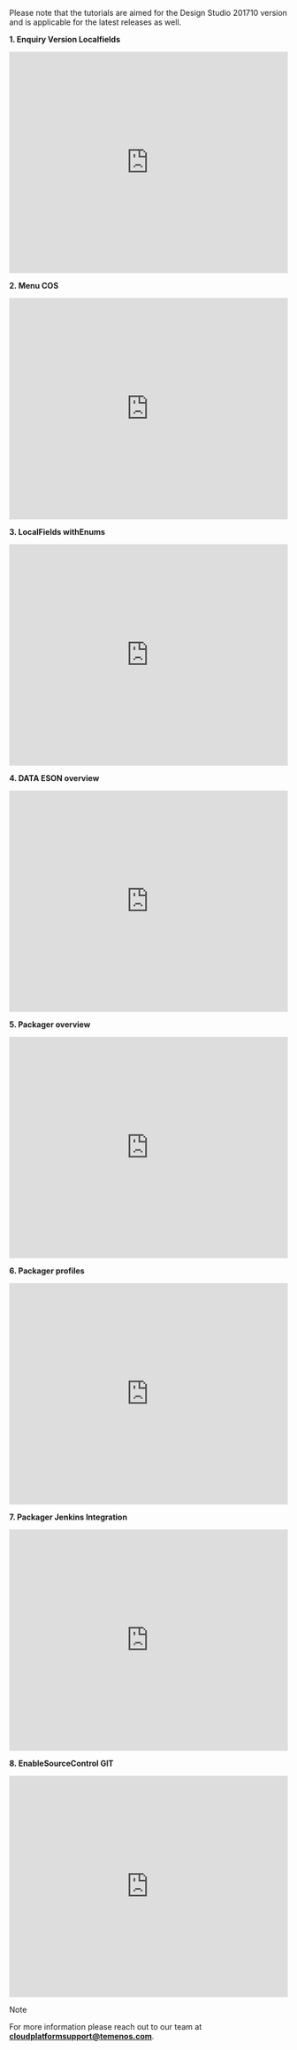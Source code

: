 <script src="https://ajax.googleapis.com/ajax/libs/jquery/3.2.1/jquery.min.js"></script>
<script type="text/javascript" language="javascript" src="./scripts/getTemplates.js"></script>
<script type="text/javascript" language="javascript" src="./scripts/getTemplateDetails.js"></script>
<script type="text/javascript" language="javascript" src="./scripts/js-yaml.min.js"></script>

Please note that the tutorials are aimed for the Design Studio 201710 version and is applicable for the latest releases as well. 

**1. Enquiry Version Localfields**
<html>
 <body>
<iframe src="https://www.youtube.com/embed?v=ULSv4Fxzzbs&list=PLFOnYXkU0RWMBwlisyMd13Ol0mukQFWGS&index=16"
width="100%" height="400" frameborder="0" allowfullscreen></iframe>
 </body>
</html>

**2. Menu COS**
<html>
 <body>
<iframe src="https://www.youtube.com/embed?v=JACsBLJqm6g&list=PLFOnYXkU0RWMBwlisyMd13Ol0mukQFWGS&index=9"
width="100%" height="400" frameborder="0" allowfullscreen></iframe>
 </body>
</html>

**3. LocalFields withEnums**
<html>
 <body>
<iframe src="https://www.youtube.com/embed?v=bfgk37pePFI&list=PLFOnYXkU0RWMBwlisyMd13Ol0mukQFWGS&index=13"
width="100%" height="400" frameborder="0" allowfullscreen></iframe>
 </body>
</html> 

**4. DATA ESON overview**
<html>
 <body>
<iframe src="https://www.youtube.com/embed?v=F24oP_7j_z4&list=PLFOnYXkU0RWMBwlisyMd13Ol0mukQFWGS&index=10"
width="100%" height="400" frameborder="0" allowfullscreen></iframe>
 </body>
</html>

**5. Packager overview**
<html>
 <body>
<iframe src="https://www.youtube.com/embed?v=wETFA5KEr_g&list=PLFOnYXkU0RWMBwlisyMd13Ol0mukQFWGS&index=15"
width="100%" height="400" frameborder="0" allowfullscreen></iframe>
 </body>
</html>

**6. Packager profiles**
<html>
 <body>
<iframe src="https://www.youtube.com/embed?v=lN5jjvUTMaA&list=PLFOnYXkU0RWMBwlisyMd13Ol0mukQFWGS&index=12"
width="100%" height="400" frameborder="0" allowfullscreen></iframe>
 </body>
</html>

**7. Packager Jenkins Integration**
<html>
 <body>
<iframe src="https://www.youtube.com/embed?v=0zGsSP1vReY&list=PLFOnYXkU0RWMBwlisyMd13Ol0mukQFWGS&index=11"
width="100%" height="400" frameborder="0" allowfullscreen></iframe>
 </body>
</html>

**8. EnableSourceControl GIT**
<html>
 <body>
<iframe src="https://www.youtube.com/embed?v=3zJaWm7kjPw&list=PLFOnYXkU0RWMBwlisyMd13Ol0mukQFWGS&index=14"
width="100%" height="400" frameborder="0" allowfullscreen></iframe>
 </body>
</html>

> [!Note]
> For more information please reach out to our team at **cloudplatformsupport@temenos.com**.
